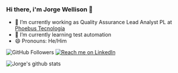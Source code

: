 ### Hi there, i'm Jorge Wellison 👋

- 🔭 I’m currently working as Quality Assurance Lead Analyst PL at [Phoebus Tecnologia](http://www.phoebus.com.br/)
- 🌱 I’m currently learning test automation
- 😄 Pronouns: He/Him

![GitHub Followers](https://img.shields.io/github/followers/jorgewellison?style=social) [![Reach me on LinkedIn](https://img.shields.io/badge/LinkedIn--_.svg?style=social&logo=linkedin&link=https://www.linkedin.com/in/jorge-wellison-977493b5)](https://www.linkedin.com/in/jorge-wellison-977493b5)

![Jorge's github stats](https://github-readme-stats.vercel.app/api?username=jorgewellison)
